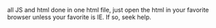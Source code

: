 all JS and html done in one html file, just open the html in your favorite browser unless your favorite is IE. If so, seek help.
